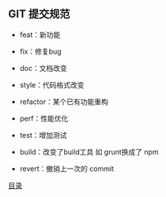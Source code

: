 ## GIT 提交规范

* feat：新功能

* fix：修复bug

* doc：文档改变

* style：代码格式改变

* refactor：某个已有功能重构

* perf：性能优化

* test：增加测试

* build：改变了build工具 如 grunt换成了 npm

* revert：撤销上一次的 commit



[目录](https://github.com/beverle-y/note)
